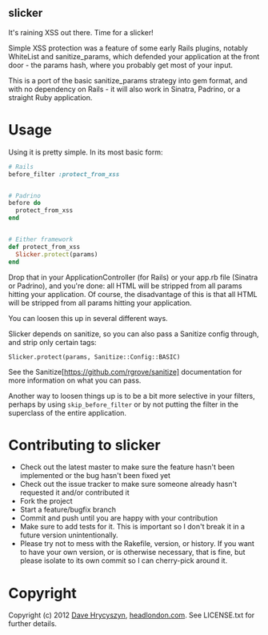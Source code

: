 slicker
-------

It's raining XSS out there. Time for a slicker!

Simple XSS protection was a feature of some early Rails plugins, notably WhiteList and sanitize_params, which defended your application at the front door - the params hash, where you probably get most of your input.  

This is a port of the basic sanitize_params strategy into gem format, and with no dependency on Rails - it will also work in Sinatra, Padrino, or a straight Ruby application. 

Usage
=====

Using it is pretty simple. In its most basic form:

```ruby
# Rails
before_filter :protect_from_xss


# Padrino
before do
  protect_from_xss
end


# Either framework
def protect_from_xss
  Slicker.protect(params)
end
```

Drop that in your ApplicationController (for Rails) or your app.rb file (Sinatra or Padrino), and you're done: all HTML will be stripped from all params hitting your application. Of course, the disadvantage of this is that all HTML will be stripped from all params hitting your application. 

You can loosen this up in several different ways.

Slicker depends on sanitize, so you can also pass a Sanitize config through, and strip only certain tags:

    Slicker.protect(params, Sanitize::Config::BASIC)

See the Sanitize[https://github.com/rgrove/sanitize] documentation for more information on what you can pass.

Another way to loosen things up is to be a bit more selective in your filters, perhaps by using `skip_before_filter` or by not putting the filter in the superclass of the entire application.

Contributing to slicker
=======================

* Check out the latest master to make sure the feature hasn't been implemented or the bug hasn't been fixed yet
* Check out the issue tracker to make sure someone already hasn't requested it and/or contributed it
* Fork the project
* Start a feature/bugfix branch
* Commit and push until you are happy with your contribution
* Make sure to add tests for it. This is important so I don't break it in a future version unintentionally.
* Please try not to mess with the Rakefile, version, or history. If you want to have your own version, or is otherwise necessary, that is fine, but please isolate to its own commit so I can cherry-pick around it.

Copyright
=========

Copyright (c) 2012 [Dave Hrycyszyn](http://www.headlondon.com/who-we-are#david-hrycyszyn), [headlondon.com](http://www.headlondon.com). See LICENSE.txt for further details.

